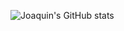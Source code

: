![Joaquin's GitHub stats](https://github-readme-stats.vercel.app/api?username=FIUPanther-JMolto98&show_icons=true&theme=synthwave)
